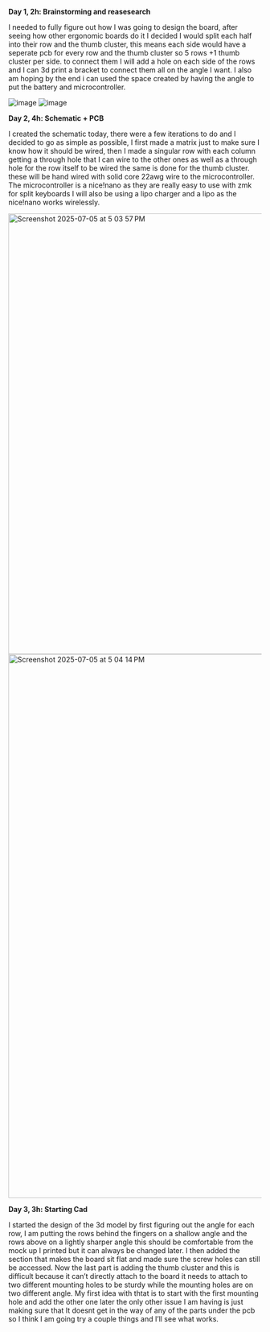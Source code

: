 **Day 1, 2h: Brainstorming and reasesearch**

I needed to fully figure out how I was going to design the board, after seeing how other ergonomic boards do it I decided I would split each half into their row and the thumb cluster, this means each side would have a seperate pcb for every row and the thumb cluster so 5 rows +1 thumb cluster per side. to connect them I will add a hole on each side of the rows and I can 3d print a bracket to connect them all on the angle I want. I also am hoping by the end i can used the space created by having the angle to put the battery and microcontroller.

![image](https://github.com/user-attachments/assets/73e336d7-f307-4464-8104-90cc4e6ca320)
![image](https://github.com/user-attachments/assets/44ff475f-5e49-496b-8b5e-7026a2124198)

**Day 2, 4h: Schematic + PCB**

I created the schematic today, there were a few iterations to do and I decided to go as simple as possible, I first made a matrix just to make sure I know how it should be wired, then I made a singular row with each column getting a through hole that I can wire to the other ones as well as a through hole for the row itself to be wired the same is done for the thumb cluster. these will be hand wired with solid core 22awg wire to the microcontroller. The microcontroller is a nice!nano as they are really easy to use with zmk for split keyboards I will also be using a lipo charger and a lipo as the nice!nano works wirelessly.

<img width="876" alt="Screenshot 2025-07-05 at 5 03 57 PM" src="https://github.com/user-attachments/assets/75d0db20-c70f-420e-942e-0b2efc3ea6bf" />
<img width="1081" alt="Screenshot 2025-07-05 at 5 04 14 PM" src="https://github.com/user-attachments/assets/9d3c89a2-930f-44ff-9c2f-7fd5a11c8f68" />

**Day 3, 3h: Starting Cad**

I started the design of the 3d model by first figuring out the angle for each row, I am putting the rows behind the fingers on a shallow angle and the rows above on a lightly sharper angle this should be comfortable from the mock up I printed but it can always be changed later. I then added the section that makes the board sit flat and made sure the screw holes can still be accessed. Now the last part is adding the thumb cluster and this is difficult because it can’t directly attach to the board it needs to attach to two different mounting holes to be sturdy while the mounting holes are on two different angle. My first idea with thtat is to start with the first mounting hole and add the other one later the only other issue I am having is just making sure that It doesnt get in the way of any of the parts under the pcb so I think I am going try a couple things and I’ll see what works.

